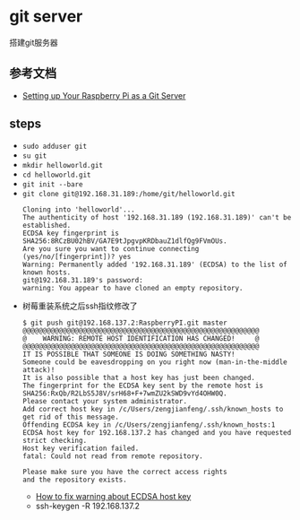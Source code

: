 # git server

搭建git服务器

## 参考文档

* [Setting up Your Raspberry Pi as a Git Server](https://www.sitepoint.com/setting-up-your-raspberry-pi-as-a-git-server/)

## steps

* `sudo adduser git`
* `su git`
* `mkdir helloworld.git`
* `cd helloworld.git`
* `git init --bare`
* `git clone git@192.168.31.189:/home/git/helloworld.git`
  ```
  Cloning into 'helloworld'...
  The authenticity of host '192.168.31.189 (192.168.31.189)' can't be established.
  ECDSA key fingerprint is SHA256:8RCzBU02hBV/GA7E9tJpgvpKRDbauZ1dlfQg9FVmOUs.
  Are you sure you want to continue connecting (yes/no/[fingerprint])? yes
  Warning: Permanently added '192.168.31.189' (ECDSA) to the list of known hosts.
  git@192.168.31.189's password:
  warning: You appear to have cloned an empty repository.
  ```
* 树莓重装系统之后ssh指纹修改了
  ```
  $ git push git@192.168.137.2:RaspberryPI.git master
  @@@@@@@@@@@@@@@@@@@@@@@@@@@@@@@@@@@@@@@@@@@@@@@@@@@@@@@@@@@
  @    WARNING: REMOTE HOST IDENTIFICATION HAS CHANGED!     @
  @@@@@@@@@@@@@@@@@@@@@@@@@@@@@@@@@@@@@@@@@@@@@@@@@@@@@@@@@@@
  IT IS POSSIBLE THAT SOMEONE IS DOING SOMETHING NASTY!
  Someone could be eavesdropping on you right now (man-in-the-middle attack)!
  It is also possible that a host key has just been changed.
  The fingerprint for the ECDSA key sent by the remote host is
  SHA256:RxQb/R2LbS5J8V/srH68+F+7wmZU2kSWD9vYd4OHW0Q.
  Please contact your system administrator.
  Add correct host key in /c/Users/zengjianfeng/.ssh/known_hosts to get rid of this message.
  Offending ECDSA key in /c/Users/zengjianfeng/.ssh/known_hosts:1
  ECDSA host key for 192.168.137.2 has changed and you have requested strict checking.
  Host key verification failed.
  fatal: Could not read from remote repository.
  
  Please make sure you have the correct access rights
  and the repository exists.
  ```
  * [How to fix warning about ECDSA host key](https://superuser.com/questions/421004/how-to-fix-warning-about-ecdsa-host-key)
  * ssh-keygen -R 192.168.137.2
